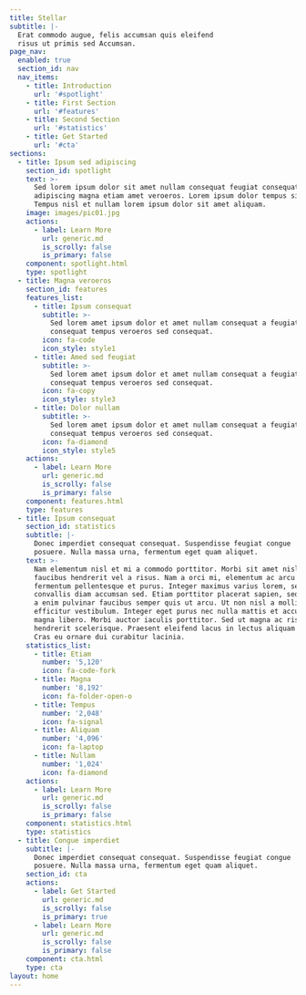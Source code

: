```yaml
---
title: Stellar
subtitle: |-
  Erat commodo augue, felis accumsan quis eleifend  
  risus ut primis sed Accumsan.
page_nav:
  enabled: true
  section_id: nav
  nav_items:
    - title: Introduction
      url: '#spotlight'
    - title: First Section
      url: '#features'
    - title: Second Section
      url: '#statistics'
    - title: Get Started
      url: '#cta'
sections:
  - title: Ipsum sed adipiscing
    section_id: spotlight
    text: >-
      Sed lorem ipsum dolor sit amet nullam consequat feugiat consequat magna
      adipiscing magna etiam amet veroeros. Lorem ipsum dolor tempus sit cursus.
      Tempus nisl et nullam lorem ipsum dolor sit amet aliquam.
    image: images/pic01.jpg
    actions:
      - label: Learn More
        url: generic.md
        is_scrolly: false
        is_primary: false
    component: spotlight.html
    type: spotlight
  - title: Magna veroeros
    section_id: features
    features_list:
      - title: Ipsum consequat
        subtitle: >-
          Sed lorem amet ipsum dolor et amet nullam consequat a feugiat
          consequat tempus veroeros sed consequat.
        icon: fa-code
        icon_style: style1
      - title: Amed sed feugiat
        subtitle: >-
          Sed lorem amet ipsum dolor et amet nullam consequat a feugiat
          consequat tempus veroeros sed consequat.
        icon: fa-copy
        icon_style: style3
      - title: Dolor nullam
        subtitle: >-
          Sed lorem amet ipsum dolor et amet nullam consequat a feugiat
          consequat tempus veroeros sed consequat.
        icon: fa-diamond
        icon_style: style5
    actions:
      - label: Learn More
        url: generic.md
        is_scrolly: false
        is_primary: false
    component: features.html
    type: features
  - title: Ipsum consequat
    section_id: statistics
    subtitle: |-
      Donec imperdiet consequat consequat. Suspendisse feugiat congue  
      posuere. Nulla massa urna, fermentum eget quam aliquet.
    text: >-
      Nam elementum nisl et mi a commodo porttitor. Morbi sit amet nisl eu arcu
      faucibus hendrerit vel a risus. Nam a orci mi, elementum ac arcu sit amet,
      fermentum pellentesque et purus. Integer maximus varius lorem, sed
      convallis diam accumsan sed. Etiam porttitor placerat sapien, sed eleifend
      a enim pulvinar faucibus semper quis ut arcu. Ut non nisl a mollis est
      efficitur vestibulum. Integer eget purus nec nulla mattis et accumsan ut
      magna libero. Morbi auctor iaculis porttitor. Sed ut magna ac risus et
      hendrerit scelerisque. Praesent eleifend lacus in lectus aliquam porta.
      Cras eu ornare dui curabitur lacinia.
    statistics_list:
      - title: Etiam
        number: '5,120'
        icon: fa-code-fork
      - title: Magna
        number: '8,192'
        icon: fa-folder-open-o
      - title: Tempus
        number: '2,048'
        icon: fa-signal
      - title: Aliquam
        number: '4,096'
        icon: fa-laptop
      - title: Nullam
        number: '1,024'
        icon: fa-diamond
    actions:
      - label: Learn More
        url: generic.md
        is_scrolly: false
        is_primary: false
    component: statistics.html
    type: statistics
  - title: Congue imperdiet
    subtitle: |-
      Donec imperdiet consequat consequat. Suspendisse feugiat congue  
      posuere. Nulla massa urna, fermentum eget quam aliquet.
    section_id: cta
    actions:
      - label: Get Started
        url: generic.md
        is_scrolly: false
        is_primary: true
      - label: Learn More
        url: generic.md
        is_scrolly: false
        is_primary: false
    component: cta.html
    type: cta
layout: home
---
```

